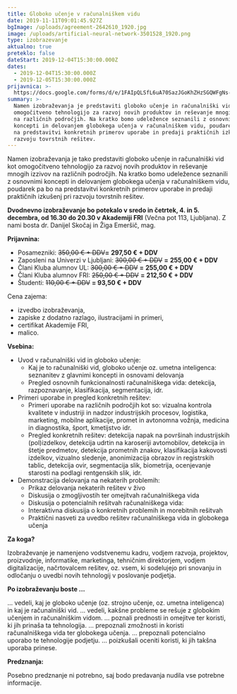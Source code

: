 ```yaml
---
title: Globoko učenje v računalniškem vidu
date: 2019-11-11T09:01:45.927Z
bgImage: /uploads/agreement-2642610_1920.jpg
image: /uploads/artificial-neural-network-3501528_1920.png
type: izobrazevanje
aktualno: true
preteklo: false
dateStart: 2019-12-04T15:30:00.000Z
dates:
  - 2019-12-04T15:30:00.000Z
  - 2019-12-05T15:30:00.000Z
prijavnica: >-
  https://docs.google.com/forms/d/e/1FAIpQLSfL6uA70SazJGoKhZHzSGQWFgNs-3zOWcQNAsBMdocf9cIM4w/viewform?usp=sf_link
summary: >-
  Namen izobraževanja je predstaviti globoko učenje in računalniški vid kot
  omogočitveno tehnologijo za razvoj novih produktov in reševanje mnogih izzivov
  na različnih področjih. Na kratko bomo udeležence seznanili z osnovnimi
  koncepti in delovanjem globokega učenja v računalniškem vidu, poudarek pa bo
  na predstavitvi konkretnih primerov uporabe in predaji praktičnih izkušenj pri
  razvoju tovrstnih rešitev.
---
```

Namen izobraževanja je tako predstaviti globoko učenje in računalniški vid kot omogočitveno tehnologijo za razvoj novih produktov in reševanje mnogih izzivov na različnih področjih. Na kratko bomo udeležence seznanili z osnovnimi koncepti in delovanjem globokega učenja v računalniškem vidu, poudarek pa bo na predstavitvi konkretnih primerov uporabe in predaji praktičnih izkušenj pri razvoju tovrstnih rešitev.

**Dvodnevno izobraževanje bo potekalo v sredo in četrtek, 4. in 5. decembra, od 16.30 do 20.30 v Akademiji FRI** (Večna pot 113, Ljubljana). Z nami bosta dr. Danijel Skočaj in Žiga Emeršič, mag.

**Prijavnina:**

* Posamezniki: <strike>350,00 € + DDV</strike>**\=** **297,50 € + DDV**
* Zaposleni na Univerzi v Ljubljani: <strike>300,00 € + DDV</strike> **\=** **255,00 € + DDV**
* Člani Kluba alumnov UL: <strike>300,00 € + DDV</strike> **\=** **255,00 € + DDV**
* Člani Kluba alumnov FRI: <strike>250,00 € + DDV</strike> **\=** **212,50 € + DDV**
* Študenti: <strike>110,00 € + DDV</strike> **\= 93,50 € + DDV**

Cena zajema:

* izvedbo izobraževanja,
* zapiske z dodatno razlago, ilustracijami in primeri,
* certifikat Akademije FRI,
* malico.

**Vsebina:**

* Uvod v računalniški vid in globoko učenje:
  * Kaj je to računalniški vid, globoko učenje oz. umetna inteligenca: seznanitev z glavnimi koncepti in osnovami delovanja
  * Pregled osnovnih funkcionalnosti računalniškega vida: detekcija, razpoznavanje, klasifikacija, segmentacija, idr.
* Primeri uporabe in pregled konkretnih rešitev:
  * Primeri uporabe na različnih področjih kot so: vizualna kontrola kvalitete v industriji in nadzor industrijskih procesov, logistika, marketing, mobilne aplikacije, promet in avtonomna vožnja, medicina in diagnostika, šport, kmetijstvo idr.
  * Pregled konkretnih rešitev: detekcija napak na površinah industrijskih (pol)izdelkov, detekcija udrtin na karoseriji avtomobilov, detekcija in štetje predmetov, detekcija prometnih znakov, klasifikacija kakovosti izdelkov, vizualno sledenje, anonimizacija obrazov in registrskih tablic, detekcija ovir, segmentacija slik, biometrija, ocenjevanje starosti na podlagi rentgenskih slik, idr.
* Demonstracija delovanja na nekaterih problemih:
  * Prikaz delovanja nekaterih rešitev v živo
  * Diskusija o zmogljivostih ter omejitvah računalniškega vida
  * Diskusija o potencialnih rešitvah računalniškega vida:
  * Interaktivna diskusija o konkretnih problemih in morebitnih rešitvah
  * Praktični nasveti za uvedbo rešitev računalniškega vida in globokega učenja

**Za koga?**

Izobraževanje je namenjeno vodstvenemu kadru, vodjem razvoja, projektov, proizvodnje, informatike, marketinga, tehničnim direktorjem, vodjem digitalizacije, načrtovalcem rešitev, oz. vsem, ki sodelujejo pri snovanju in odločanju o uvedbi novih tehnologij v poslovanje podjetja.

**Po izobraževanju boste …**

… vedeli, kaj je globoko učenje (oz. strojno učenje, oz. umetna inteligenca) in kaj je računalniški vid.
… vedeli, kakšne probleme se rešuje z globokim učenjem in računalniškim vidom.
… poznali prednosti in omejitve ter koristi, ki jih prinaša ta tehnologija.
… prepoznali zmožnosti in koristi računalniškega vida ter globokega učenja.
… prepoznali potencialno uporabo te tehnologije podjetju.
… poizkušali oceniti koristi, ki jih takšna uporaba prinese.

**Predznanja:**

Posebno predznanje ni potrebno, saj bodo predavanja nudila vse potrebne informacije.

